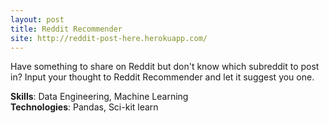 ```yaml
---
layout: post
title: Reddit Recommender
site: http://reddit-post-here.herokuapp.com/
---
```


Have something to share on Reddit but don't know which subreddit to post in? Input your thought to Reddit Recommender and let it suggest you one.

**Skills**: Data Engineering, Machine Learning <br>
**Technologies**: Pandas, Sci-kit learn
